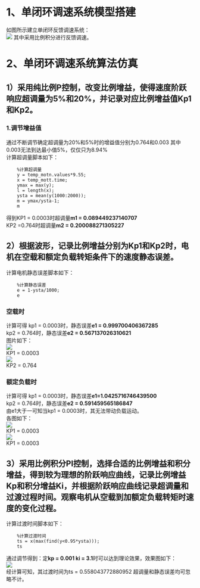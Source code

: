 # 1、单闭环调速系统模型搭建   
如图所示建立单闭环反馈调速系统：  
![](https://i.imgur.com/Vb51xIz.jpg)
其中采用比例积分进行反馈调速。
# 2、单闭环调速系统算法仿真 #
## 1）采用纯比例P控制，改变比例增益，使得速度阶跃响应超调量为5%和20%，并记录对应比例增益值Kp1和Kp2。 ##
### 1.调节增益值 ###
通过不断调节确定超调量为20%和5%时的增益值分别为0.764和0.003
其中0.003无法到达最小值5%，仅仅只为8.94%  
计算超调量脚本如下：
``` 
    %计算超调量
    y = temp_motn.values*9.55;
    x = temp_mott.time;
    ymax = max(y);
    l = length(x);
    ysta = mean(y(1000:2000));
    m = ymax/ysta-1;
    m
```
得到KP1 = 0.0003时超调量**m1 = 0.089449237140707**  
   KP2 =0.764时超调量**m2 = 0.200088271305227**  
## 2）根据波形，记录比例增益分别为Kp1和Kp2时，电机在空载和额定负载转矩条件下的速度静态误差。 ##
计算电机静态误差脚本如下：
```
    %计算静态误差
    e = 1-ysta/1000;
    e
```
### 空载时 ###
计算可得 kp1 = 0.0003时，静态误差**e1 = 0.999700406367285**  
   kp2 = 0.764时，静态误差**e2 = 0.567137026310621**  
图片如下：  
![](https://i.imgur.com/kQn2ViX.jpg)  
                                 KP1 = 0.0003  
![](https://i.imgur.com/3VpCjCK.jpg)  
KP2 = 0.764
### 额定负载时 ###
计算可得 kp1 = 0.0003时，静态误差**e1=1.0425716746439500**  
kp2 = 0.764时，静态误差**e2 = 0.591459565186847**  
由e1大于一可知当kp1 = 0.0003时，其无法带动负载运动。  
各图如下：  
![](https://i.imgur.com/JYIgbE0.jpg)  
KP1 = 0.0003  
![](https://i.imgur.com/oJRsNHF.jpg)  
KP1 = 0.0003  
## 3）采用比例积分PI控制，选择合适的比例增益和积分增益，得到较为理想的阶跃响应曲线，记录比例增益Kp和积分增益Ki，并根据阶跃响应曲线记录超调量和过渡过程时间。观察电机从空载到加额定负载转矩时速度的变化过程。 ##
计算过渡时间脚本如下：
```
    %计算过渡时间
    ts = x(max(find(y<0.95*ysta)));
    ts
```  
通过调节得到：定**kp = 0.001 ki = 3.1**时可以达到理论效果，效果图如下：  
![](https://i.imgur.com/QfR1m3t.jpg)   
经计算可知，其过渡时间为ts = 0.558043772880952 超调量和静态误差均可忽略不计。
